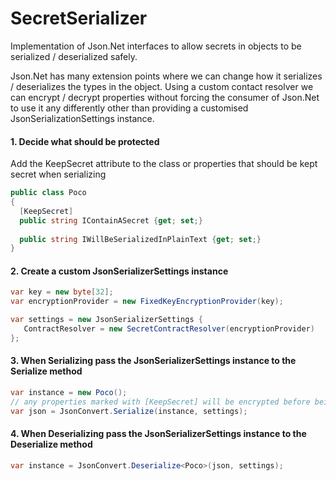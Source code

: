 # SecretSerializer
Implementation of Json.Net interfaces to allow secrets in objects to be serialized / deserialized safely.

Json.Net has many extension points where we can change how it serializes / deserializes the types in the object. Using a custom contact resolver we can encrypt / decrypt properties without forcing the consumer of Json.Net to use it any differently other than providing a customised JsonSerializationSettings instance.

#### 1. Decide what should be protected
Add the KeepSecret attribute to the class or properties that should be kept secret when serializing
```c#
public class Poco
{
  [KeepSecret]
  public string IContainASecret {get; set;}
  
  public string IWillBeSerializedInPlainText {get; set;}  
}
```

#### 2. Create a custom JsonSerializerSettings instance
```c#
var key = new byte[32];
var encryptionProvider = new FixedKeyEncryptionProvider(key);

var settings = new JsonSerializerSettings { 
   ContractResolver = new SecretContractResolver(encryptionProvider)
};
```

#### 3. When Serializing pass the JsonSerializerSettings instance to the Serialize method
```c#
var instance = new Poco();  
// any properties marked with [KeepSecret] will be encrypted before being serialized
var json = JsonConvert.Serialize(instance, settings); 
```

#### 4. When Deserializing pass the JsonSerializerSettings instance to the Deserialize method
```c#
var instance = JsonConvert.Deserialize<Poco>(json, settings);
```
